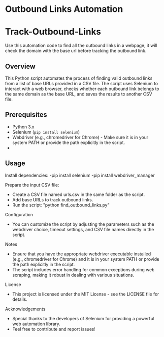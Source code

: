 # Outbound Links Automation
# Track-Outbound-Links
Use this automation code to find all the outbound links in a webpage, it will check the domain with the base url before tracking the outbound link.

## Overview

This Python script automates the process of finding valid outbound links from a list of base URLs provided in a CSV file. The script uses Selenium to interact with a web browser, checks whether each outbound link belongs to the same domain as the base URL, and saves the results to another CSV file.

## Prerequisites

- Python 3.x
- Selenium (`pip install selenium`)
- Webdriver (e.g., chromedriver for Chrome) - Make sure it is in your system PATH or provide the path explicitly in the script.
- 

## Usage
Install dependencies:
-pip install selenium
-pip install webdriver_manager

Prepare the input CSV file:
- Create a CSV file named urls.csv in the same folder as the script.
- Add base URLs to track outbound links.
- Run the script: "python find_outbound_links.py"

Configuration
- You can customize the script by adjusting the parameters such as the webdriver choice, timeout settings, and CSV file names directly in the script.

Notes
- Ensure that you have the appropriate webdriver executable installed (e.g., chromedriver for Chrome) and it is in your system PATH or provide the path explicitly in the script.
- The script includes error handling for common exceptions during web scraping, making it robust in dealing with various situations.

License
- This project is licensed under the MIT License - see the LICENSE file for details.

Acknowledgements
- Special thanks to the developers of Selenium for providing a powerful web automation library.
- Feel free to contribute and report issues!
